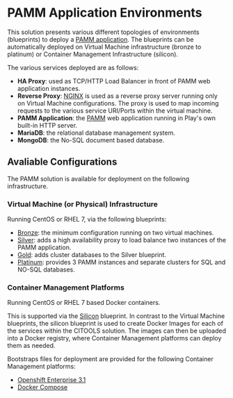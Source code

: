 # PAMM Application Environments

This solution presents various different topologies of environments (blueprints) to deploy a [PAMM application](gatblau/pamm-seed). 
The blueprints can be automatically deployed on Virtual Machine infrastructure (bronze to platinum) or Container Management Infrastructure (silicon).

The various services deployed are as follows:

- **HA Proxy**: used as TCP/HTTP Load Balancer in front of PAMM web application instances.
- **Reverse Proxy**: [NGINX](https:/) is used as a reverse proxy server running only on Virtual Machine configurations. The proxy is used to map incoming requests to the various service URI/Ports within the virtual machine.
- **PAMM Application**: the [PAMM](gatblau/pamm-seed) web application running in Play's own built-in HTTP server.
- **MariaDB**: the relational database management system.
- **MongoDB**: the No-SQL document based database.

## Avaliable Configurations

The PAMM solution is available for deployment on the following infrastructure.
 
### Virtual Machine (or Physical) Infrastructure 
 
Running CentOS or RHEL 7, via the following blueprints:

- [Bronze](blueprints/bronze/readme.md): the minimum configuration running on two virtual machines.
- [Silver](blueprints/silver/readme.md): adds a high availability proxy to load balance two instances of the PAMM application.
- [Gold](blueprints/gold/readme.md): adds cluster databases to the Silver blueprint.
- [Platinum](blueprints/platinum/readme.md): provides 3 PAMM instances and separate clusters for SQL and NO-SQL databases.

### Container Management Platforms

Running CentOS or RHEL 7 based Docker containers.

This is supported via the [Silicon](blueprints/silicon/readme.md) blueprint.
In contrast to the Virtual Machine blueprints, the silicon blueprint is used to create Docker Images for each of the services within the CITOOLS solution.
The images can then be uploaded into a Docker registry, where Container Management platforms can deploy them as needed.

Bootstraps files for deployment are provided for the following Container Management platforms:

- [Openshift Enterprise 3.1](blueprints/silicon/os3)
- [Docker Compose](blueprints/silicon/compose)
